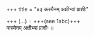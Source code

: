 +++
title = "०३ कस्यैनम् अक्षीभ्यां प्राशीः"

+++
(…) । +++(see 1abc)+++  
कस्यैनम् अक्षीभ्यां प्राशीः ॥